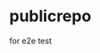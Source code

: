 # publicrepo
for e2e test
























































































































































































































































































































































































































































































































































































































































































































































































































































































































































































































































































































































































































































































































































































































































































































































































































































































































































































































































































































































































































































































































































































































































































































































































































































































































































































































































































































































































































































































































































































